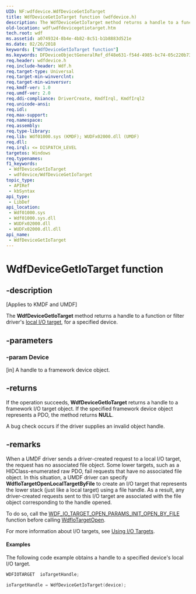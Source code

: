 ```yaml
---
UID: NF:wdfdevice.WdfDeviceGetIoTarget
title: WdfDeviceGetIoTarget function (wdfdevice.h)
description: The WdfDeviceGetIoTarget method returns a handle to a function or filter driver's local I/O target, for a specified device.
old-location: wdf\wdfdevicegetiotarget.htm
tech.root: wdf
ms.assetid: a0749324-8b4e-4b82-8c51-b1b8883d521e
ms.date: 02/26/2018
keywords: ["WdfDeviceGetIoTarget function"]
ms.keywords: DFDeviceObjectGeneralRef_df48e631-f54d-4985-bc74-05c220b735f5.xml, WdfDeviceGetIoTarget, WdfDeviceGetIoTarget method, kmdf.wdfdevicegetiotarget, wdf.wdfdevicegetiotarget, wdfdevice/WdfDeviceGetIoTarget
req.header: wdfdevice.h
req.include-header: Wdf.h
req.target-type: Universal
req.target-min-winverclnt: 
req.target-min-winversvr: 
req.kmdf-ver: 1.0
req.umdf-ver: 2.0
req.ddi-compliance: DriverCreate, KmdfIrql, KmdfIrql2
req.unicode-ansi: 
req.idl: 
req.max-support: 
req.namespace: 
req.assembly: 
req.type-library: 
req.lib: Wdf01000.sys (KMDF); WUDFx02000.dll (UMDF)
req.dll: 
req.irql: <= DISPATCH_LEVEL
targetos: Windows
req.typenames: 
f1_keywords:
 - WdfDeviceGetIoTarget
 - wdfdevice/WdfDeviceGetIoTarget
topic_type:
 - APIRef
 - kbSyntax
api_type:
 - LibDef
api_location:
 - Wdf01000.sys
 - Wdf01000.sys.dll
 - WUDFx02000.dll
 - WUDFx02000.dll.dll
api_name:
 - WdfDeviceGetIoTarget
---
```


# WdfDeviceGetIoTarget function


## -description

<p class="CCE_Message">[Applies to KMDF and UMDF]</p>

The <b>WdfDeviceGetIoTarget</b> method returns a handle to a function or filter driver's <a href="/windows-hardware/drivers/wdf/general-i-o-targets">local I/O target</a>, for a specified device.

## -parameters

### -param Device 

[in]
A handle to a framework device object.

## -returns

If the operation succeeds, <b>WdfDeviceGetIoTarget</b> returns a handle to a framework I/O target object. If the specified framework device object represents a PDO, the method returns <b>NULL</b>.

A bug check occurs if the driver supplies an invalid object handle.

## -remarks

When a UMDF driver sends a driver-created request to a local I/O target, the request has no associated file object. Some lower targets, such as a HIDClass-enumerated raw PDO, fail requests that have no associated file object. In this situation, a UMDF driver can specify <b>WdfIoTargetOpenLocalTargetByFile</b> to create an I/O target that represents the lower stack (just like a local target) using a file handle. As a result, any driver-created requests sent to this I/O target are associated with the file object corresponding to the handle opened.

 To do so, call the <a href="/windows-hardware/drivers/ddi/wdfiotarget/nf-wdfiotarget-wdf_io_target_open_params_init_open_by_file">WDF_IO_TARGET_OPEN_PARAMS_INIT_OPEN_BY_FILE</a> function before calling <a href="/windows-hardware/drivers/ddi/wdfiotarget/nf-wdfiotarget-wdfiotargetopen">WdfIoTargetOpen</a>.

For more information about I/O targets, see <a href="/windows-hardware/drivers/wdf/using-i-o-targets">Using I/O Targets</a>.


#### Examples

The following code example obtains a handle to a specified device's local I/O target.

```cpp
WDFIOTARGET  ioTargetHandle;

ioTargetHandle = WdfDeviceGetIoTarget(device);
```